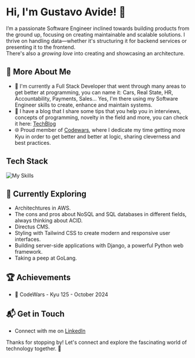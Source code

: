 # Hi, I'm Gustavo Avide! 👋

I’m a passionate Software Engineer inclined towards building products from the ground up, focusing on creating maintainable and scalable solutions.
I thrive on handling data—whether it's structuring it for backend services or presenting it to the frontend.  
There's also a _growing love_ into creating and showcasing an architecture.

<!--  ![Gustavo's Stats](https://github-readme-stats.vercel.app/api?username=gustavohdev&theme=vue-dark&show_icons=true&hide_border=true&count_private=true) -->

## 🚀 More About Me

- 🔭 I'm currently a Full Stack Developer that went through many areas to get better at programming, you can name it: Cars, Real State, HR, Accountability, Payments, Sales...
  Yes, I'm there using my Software Engineer skills to create, enhance and maintain systems.
- 📝 I have a blog that I share some tips that you help you in interviews, concepts of programming, novelty in the field and more, you can check it here:
[TechBlog](https://www.gustavoavide.com)
- 🌐 Proud member of [Codewars](https://www.codewars.com/users/gustavohdev), where I dedicate my time getting more Kyu in order to get better and better at logic, sharing cleverness and best practices.

## Tech Stack
![My Skills](https://skillicons.dev/icons?i=html,css,ts,aws,nextjs,react,redux,postgresql,nodejs,mongodb,cypress,jest,webpack,vercel,apple,bash,bootstrap,docker,elasticsearch,express,linux,redis,sqlite,vscode&perline=7)

## 🌱 Currently Exploring

  - Architechtures in AWS.
  - The cons and pros about NoSQL and SQL databases in different fields, always thinking about ACID.
  - Directus CMS.
  - Styling with Tailwind CSS to create modern and responsive user interfaces.
  - Building server-side applications with Django, a powerful Python web framework.
  - Taking a peep at GoLang.

 ## 🏆 Achievements

- 🌟 CodeWars - Kyu 125 - October 2024


## 📬 Get in Touch

- Connect with me on [LinkedIn](https://www.linkedin.com/in/ghsdevs/)


Thanks for stopping by! Let's connect and explore the fascinating world of technology together. 🚀



<!--

Here are some ideas to get you started:

- 🔭 I’m currently working on ...
- 🌱 I’m currently learning ...
- 👯 I’m looking to collaborate on ...
- 🤔 I’m looking for help with ...
- 💬 Ask me about ...
- 📫 How to reach me: ...
- 😄 Pronouns: ...
- ⚡ Fun fact: ...
-->
